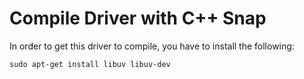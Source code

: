 
# Compile Driver with C++ Snap

In order to get this driver to compile, you have to install the following:

    sudo apt-get install libuv libuv-dev

